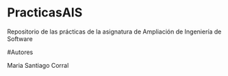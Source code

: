 # PracticasAIS

Repositorio de las prácticas de la asignatura de Ampliación de Ingeniería de Software

#Autores

Maria Santiago Corral
